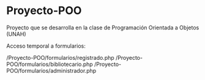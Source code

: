 # Proyecto-POO
Proyecto que se desarrolla en la clase de Programación Orientada a Objetos (UNAH)

Acceso temporal a formularios:

/Proyecto-POO/formularios/registrado.php
/Proyecto-POO/formularios/bibliotecario.php
/Proyecto-POO/formularios/administrador.php
